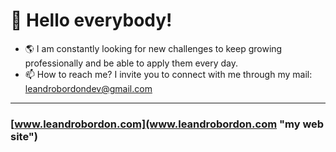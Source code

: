 # 👋  Hello everybody!

- 🌎 I am constantly looking for new challenges to keep growing professionally and be able to apply them every day.
- 📫 How to reach me? I invite you to connect with me through my mail: leandrobordondev@gmail.com
***
### [www.leandrobordon.com](www.leandrobordon.com "my web site")
<!---
kosekijsx/kosekijsx is a ✨ special ✨ repository because its `README.md` (this file) appears on your GitHub profile.
You can click the Preview link to take a look at your changes.
--->
